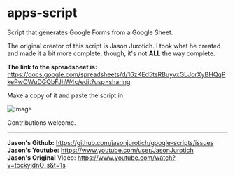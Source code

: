 # apps-script
Script that generates Google Forms from a Google Sheet.

The original creator of this script is Jason Jurotich. I took what he created and made it a bit more complete, though, it's not **ALL** the way complete. 

**The link to the spreadsheet is:** 
https://docs.google.com/spreadsheets/d/16zKEd5tsRBuyvxGLJorXyBHQqPkePwOWuDGQbFJhW4c/edit?usp=sharing

Make a copy of it and paste the script in. 

![image](https://user-images.githubusercontent.com/7369575/158726410-d374bf25-7360-46e1-a7de-caf6c9412f3c.png)


Contributions welcome.

----

**Jason's Github:**  https://github.com/jasonjurotich/google-scripts/issues <br>
**Jason's Youtube:**  https://www.youtube.com/user/JasonJurotich <br>
**Jason's Original**  Video: https://www.youtube.com/watch?v=tockyjdnO_s&t=1s 
